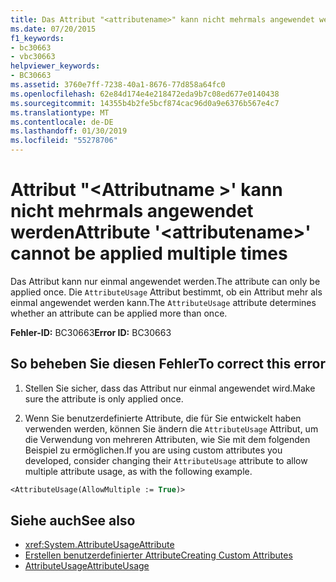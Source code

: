 ```yaml
---
title: Das Attribut "<attributename>" kann nicht mehrmals angewendet werden.
ms.date: 07/20/2015
f1_keywords:
- bc30663
- vbc30663
helpviewer_keywords:
- BC30663
ms.assetid: 3760e7ff-7238-40a1-8676-77d858a64fc0
ms.openlocfilehash: 62e84d174e4e218472eda9b7c08ed677e0140438
ms.sourcegitcommit: 14355b4b2fe5bcf874cac96d0a9e6376b567e4c7
ms.translationtype: MT
ms.contentlocale: de-DE
ms.lasthandoff: 01/30/2019
ms.locfileid: "55278706"
---
```

# <a name="attribute-attributename-cannot-be-applied-multiple-times"></a><span data-ttu-id="6d580-102">Attribut "\<Attributname >' kann nicht mehrmals angewendet werden</span><span class="sxs-lookup"><span data-stu-id="6d580-102">Attribute '\<attributename>' cannot be applied multiple times</span></span>
<span data-ttu-id="6d580-103">Das Attribut kann nur einmal angewendet werden.</span><span class="sxs-lookup"><span data-stu-id="6d580-103">The attribute can only be applied once.</span></span> <span data-ttu-id="6d580-104">Die `AttributeUsage` Attribut bestimmt, ob ein Attribut mehr als einmal angewendet werden kann.</span><span class="sxs-lookup"><span data-stu-id="6d580-104">The `AttributeUsage` attribute determines whether an attribute can be applied more than once.</span></span>  
  
 <span data-ttu-id="6d580-105">**Fehler-ID:** BC30663</span><span class="sxs-lookup"><span data-stu-id="6d580-105">**Error ID:** BC30663</span></span>  
  
## <a name="to-correct-this-error"></a><span data-ttu-id="6d580-106">So beheben Sie diesen Fehler</span><span class="sxs-lookup"><span data-stu-id="6d580-106">To correct this error</span></span>  
  
1.  <span data-ttu-id="6d580-107">Stellen Sie sicher, dass das Attribut nur einmal angewendet wird.</span><span class="sxs-lookup"><span data-stu-id="6d580-107">Make sure the attribute is only applied once.</span></span>  
  
2.  <span data-ttu-id="6d580-108">Wenn Sie benutzerdefinierte Attribute, die für Sie entwickelt haben verwenden werden, können Sie ändern die `AttributeUsage` Attribut, um die Verwendung von mehreren Attributen, wie Sie mit dem folgenden Beispiel zu ermöglichen.</span><span class="sxs-lookup"><span data-stu-id="6d580-108">If you are using custom attributes you developed, consider changing their `AttributeUsage` attribute to allow multiple attribute usage, as with the following example.</span></span>  
  
```vb  
<AttributeUsage(AllowMultiple := True)>  
```  
  
## <a name="see-also"></a><span data-ttu-id="6d580-109">Siehe auch</span><span class="sxs-lookup"><span data-stu-id="6d580-109">See also</span></span>
- <xref:System.AttributeUsageAttribute>
- [<span data-ttu-id="6d580-110">Erstellen benutzerdefinierter Attribute</span><span class="sxs-lookup"><span data-stu-id="6d580-110">Creating Custom Attributes</span></span>](../../../visual-basic/programming-guide/concepts/attributes/creating-custom-attributes.md)
- [<span data-ttu-id="6d580-111">AttributeUsage</span><span class="sxs-lookup"><span data-stu-id="6d580-111">AttributeUsage</span></span>](../../../visual-basic/programming-guide/concepts/attributes/attributeusage.md)
